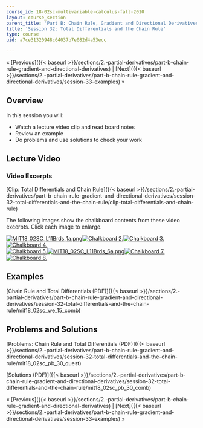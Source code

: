 ```yaml
---
course_id: 18-02sc-multivariable-calculus-fall-2010
layout: course_section
parent_title: 'Part B: Chain Rule, Gradient and Directional Derivatives'
title: 'Session 32: Total Differentials and the Chain Rule'
type: course
uid: a7ce31320948c64037b7e082d4a53ecc

---
```


« [Previous]({{< baseurl >}}/sections/2.-partial-derivatives/part-b-chain-rule-gradient-and-directional-derivatives) | [Next]({{< baseurl >}}/sections/2.-partial-derivatives/part-b-chain-rule-gradient-and-directional-derivatives/session-33-examples) »

Overview
--------

In this session you will:

*   Watch a lecture video clip and read board notes
*   Review an example
*   Do problems and use solutions to check your work

Lecture Video
-------------

### Video Excerpts

[Clip: Total Differentials and Chain Rule]({{< baseurl >}}/sections/2.-partial-derivatives/part-b-chain-rule-gradient-and-directional-derivatives/session-32-total-differentials-and-the-chain-rule/clip-total-differentials-and-chain-rule)

The following images show the chalkboard contents from these video excerpts. Click each image to enlarge.

[![MIT18_02SC_L11Brds_1a.png](/coursemedia/18-02sc-multivariable-calculus-fall-2010/0f7d909144c1156306d8fae4e6c07329_MIT18_02SC_L11Brds_1a.png)](/coursemedia/18-02sc-multivariable-calculus-fall-2010/a40329958a2be8a6f70907c34566d3f7_MIT18_02SC_L11Brds_1.png "Open in a new window.")[![Chalkboard 2.](/coursemedia/18-02sc-multivariable-calculus-fall-2010/fd30c4fe2b047b9246491b6aca2114a6_MIT18_02SC_L11Brds_2a.png)](/coursemedia/18-02sc-multivariable-calculus-fall-2010/2713e2b490cfa00d2ad6d47f471c604b_MIT18_02SC_L11Brds_2.png "Open in a new window.")[![Chalkboard 3.](/coursemedia/18-02sc-multivariable-calculus-fall-2010/3354adca8155f15bdce8b917a2ed8c16_MIT18_02SC_L11Brds_3a.png)](/coursemedia/18-02sc-multivariable-calculus-fall-2010/80ac969832467ddaf4196b0da0db8ffd_MIT18_02SC_L11Brds_3.png "Open in a new window.")[![Chalkboard 4.](/coursemedia/18-02sc-multivariable-calculus-fall-2010/ec93caf547e614c7a97533d0aa096d8f_MIT18_02SC_L11Brds_4a.png)](/coursemedia/18-02sc-multivariable-calculus-fall-2010/9dbea420fd18a9d357220e305fdfc414_MIT18_02SC_L11Brds_4.png "Open in a new window.")  
[![Chalkboard 5.](/coursemedia/18-02sc-multivariable-calculus-fall-2010/4707565f2d649dab48b223ba4e865aa5_MIT18_02SC_L11Brds_5a.png)](/coursemedia/18-02sc-multivariable-calculus-fall-2010/30f0a36c8cac4192de97cddf3e376464_MIT18_02SC_L11Brds_5.png "Open in a new window.")[![MIT18_02SC_L11Brds_6a.png](/coursemedia/18-02sc-multivariable-calculus-fall-2010/0f5898f1f817f385c56f181d57e54aa2_MIT18_02SC_L11Brds_6a.png)](/coursemedia/18-02sc-multivariable-calculus-fall-2010/9a92310816e9134b187b649f7ff3a6fc_MIT18_02SC_L11Brds_6.png "Open in a new window.")[![Chalkboard 7.](/coursemedia/18-02sc-multivariable-calculus-fall-2010/6a21ba9d0afa76c93e7348741283cdc6_MIT18_02SC_L11Brds_7a.png)](/coursemedia/18-02sc-multivariable-calculus-fall-2010/e77ab5b4d1fc17cfaab31e1bae5e5228_MIT18_02SC_L11Brds_7.png "Open in a new window.")[![Chalkboard 8.](/coursemedia/18-02sc-multivariable-calculus-fall-2010/5bec257dc89967cac050ea524963d7e7_MIT18_02SC_L11Brds_8a.png)](/coursemedia/18-02sc-multivariable-calculus-fall-2010/30b633f664386c2e4f8052666e1dc424_MIT18_02SC_L11Brds_8.png "Open in a new window.")

Examples
--------

[Chain Rule and Total Differentials (PDF)]({{< baseurl >}}/sections/2.-partial-derivatives/part-b-chain-rule-gradient-and-directional-derivatives/session-32-total-differentials-and-the-chain-rule/mit18_02sc_we_15_comb)

Problems and Solutions
----------------------

[Problems: Chain Rule and Total Differentials (PDF)]({{< baseurl >}}/sections/2.-partial-derivatives/part-b-chain-rule-gradient-and-directional-derivatives/session-32-total-differentials-and-the-chain-rule/mit18_02sc_pb_30_quest)

[Solutions (PDF)]({{< baseurl >}}/sections/2.-partial-derivatives/part-b-chain-rule-gradient-and-directional-derivatives/session-32-total-differentials-and-the-chain-rule/mit18_02sc_pb_30_comb)

« [Previous]({{< baseurl >}}/sections/2.-partial-derivatives/part-b-chain-rule-gradient-and-directional-derivatives) | [Next]({{< baseurl >}}/sections/2.-partial-derivatives/part-b-chain-rule-gradient-and-directional-derivatives/session-33-examples) »